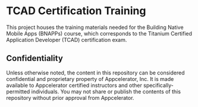 # TCAD Certification Training

This project houses the training materials needed for the Building Native Mobile Apps (BNAPPs) course, which corresponds to the Titanium Certified Application Developer (TCAD) certification exam.

## Confidentiality

Unless otherwise noted, the content in this repository can be considered confidential and proprietary property of Appcelerator, Inc. It is made available to Appcelerator certified instructors and other specifically-permitted individuals. You may not share or publish the contents of this repository without prior approval from Appcelerator.